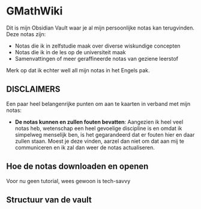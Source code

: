 # GMathWiki

Dit is mijn Obsidian Vault waar je al mijn persoonlijke notas kan terugvinden. Deze notas zijn:
- Notas die ik in zelfstudie maak over diverse wiskundige concepten
- Notas die ik in de les op de universiteit maak
- Samenvattingen of meer geraffineerde notas van geziene leerstof

Merk op dat ik echter well all mijn notas in het Engels pak.

## DISCLAIMERS

Een paar heel belangenrijke punten om aan te kaarten in verband met mijn notas:

- **De notas kunnen en zullen fouten bevatten**: Aangezien ik heel veel notas heb, wetenschap een heel gevoelige discipline is en omdat ik simpelweg menselijk ben, is het gegarandeerd dat er fouten hier en daar zullen staan. Moest je deze vinden, aarzel dan niet om dat aan mij te communiceren en ik zal dan weer de notas actualiseren.
## Hoe de notas downloaden en openen

Voor nu geen tutorial, wees gewoon is tech-savvy
## Structuur van de vault 






